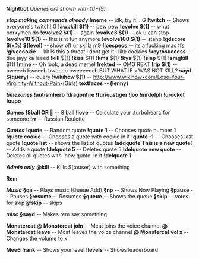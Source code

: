 __**Nightbot**__
*Queries are shown with $(1)-$(9)*

__*stop making commands already*__
**!meme** -- idk, try it... G
**!twitch** -- Shows everyone's twitch! G
**!awpkill $(1)** -- pew pew
**!evolve $(1)** -- whut porkymen do
**!evolve2 $(1)** -- again
**!evolve3 $(1)** -- ok u can stop
**!evolve10 $(1)** -- this isnt fun anymore
**!evolve100 $(1)** -- stahp
**!gdscore $(x%) $(level)** -- show off ur skillz m9
**!joespecs** -- its a fucking mac ffs
**!givecookie** -- kk is this a threat i dont get it i like cookies
**!keytosuccess** -- dee jayy ka leeed
**!kill** $(1)
**!kiss** $(1)
**!kms** $(1)
**!kys** $(1)
**!slap** $(1)
**!smgkill** $(1)
**!mine** -- Oh look, a dead meme!
**!rekted** -- OMG REKT
**!rip $(1)** -- bweeeb bweeeb bweeeb bweeeeeeb BUT WHAT IF x WAS NOT KILL?
**sayd $(query)** -- query
**!wikihow $(1)** -- http://www.wikihow•com/Lose-Your-Virginity-Without-Pain-(Girls)
**textfaces -- (lenny)**

__*timezones*__
**!autismherb
!dragonfire
!furioustiger
!joo
!mrdolph
!urocket
!uupo**

__*Games*__
**!8ball OR :8ball:** -- 8 ball
**!love** -- Calculate your :turboheart: for someone
**!rr** -- Russian Roulette

__*Quotes*__
**!quote** -- Random quote
**!quote 1** -- Chooses quote number 1
**!quote cookie** -- Chooses a quote with cookie in it
**!quote -1** -- Chooses last quote
**!quote list** -- shows the list of quotes
**!addquote This is a new quote!** -- Adds a quote
**!delquote 5** -- Deletes quote 5
**!delquote new quote** -- Deletes all quotes with 'new quote' in it
**!delquote 1**

__*Admin only*__
**@kill** -- Kills $(touser) with something

__**Rem**__

__*Music*__
**§qa** -- Plays music (Queue Add)
**§np** -- Shows Now Playing
**§pause** -- Pauses
**§resume** -- Resumes
**§queue** -- Shows the queue
**§skip** -- votes for skip
**§fskip** -- skips

__*misc*__
**§sayd** -- Makes rem say something

__**Monstercat**__
**@ Monstercat join** -- Mcat joins the voice channel
**@ Monstercat leave** -- Mcat leaves the voice channel
**@ Monstercat vol x** -- Changes the volume to x

__**Mee6**__
**!rank** -- Shows your level
**!levels** -- Shows leaderboard
